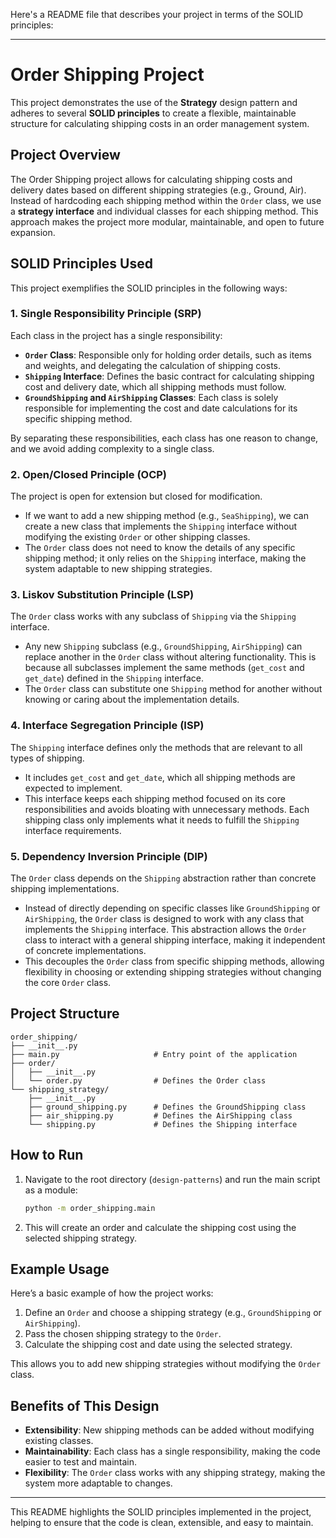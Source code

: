 Here's a README file that describes your project in terms of the SOLID principles:

---

# Order Shipping Project

This project demonstrates the use of the **Strategy** design pattern and adheres to several **SOLID principles** to create a flexible, maintainable structure for calculating shipping costs in an order management system. 

## Project Overview

The Order Shipping project allows for calculating shipping costs and delivery dates based on different shipping strategies (e.g., Ground, Air). Instead of hardcoding each shipping method within the `Order` class, we use a **strategy interface** and individual classes for each shipping method. This approach makes the project more modular, maintainable, and open to future expansion.

## SOLID Principles Used

This project exemplifies the SOLID principles in the following ways:

### 1. **Single Responsibility Principle (SRP)**

Each class in the project has a single responsibility:

- **`Order` Class**: Responsible only for holding order details, such as items and weights, and delegating the calculation of shipping costs.
- **`Shipping` Interface**: Defines the basic contract for calculating shipping cost and delivery date, which all shipping methods must follow.
- **`GroundShipping` and `AirShipping` Classes**: Each class is solely responsible for implementing the cost and date calculations for its specific shipping method.

By separating these responsibilities, each class has one reason to change, and we avoid adding complexity to a single class.

### 2. **Open/Closed Principle (OCP)**

The project is open for extension but closed for modification. 

- If we want to add a new shipping method (e.g., `SeaShipping`), we can create a new class that implements the `Shipping` interface without modifying the existing `Order` or other shipping classes. 
- The `Order` class does not need to know the details of any specific shipping method; it only relies on the `Shipping` interface, making the system adaptable to new shipping strategies.

### 3. **Liskov Substitution Principle (LSP)**

The `Order` class works with any subclass of `Shipping` via the `Shipping` interface. 

- Any new `Shipping` subclass (e.g., `GroundShipping`, `AirShipping`) can replace another in the `Order` class without altering functionality. This is because all subclasses implement the same methods (`get_cost` and `get_date`) defined in the `Shipping` interface.
- The `Order` class can substitute one `Shipping` method for another without knowing or caring about the implementation details.

### 4. **Interface Segregation Principle (ISP)**

The `Shipping` interface defines only the methods that are relevant to all types of shipping. 

- It includes `get_cost` and `get_date`, which all shipping methods are expected to implement. 
- This interface keeps each shipping method focused on its core responsibilities and avoids bloating with unnecessary methods. Each shipping class only implements what it needs to fulfill the `Shipping` interface requirements.

### 5. **Dependency Inversion Principle (DIP)**

The `Order` class depends on the `Shipping` abstraction rather than concrete shipping implementations.

- Instead of directly depending on specific classes like `GroundShipping` or `AirShipping`, the `Order` class is designed to work with any class that implements the `Shipping` interface. This abstraction allows the `Order` class to interact with a general shipping interface, making it independent of concrete implementations.
- This decouples the `Order` class from specific shipping methods, allowing flexibility in choosing or extending shipping strategies without changing the core `Order` class.

## Project Structure

```plaintext
order_shipping/
├── __init__.py               
├── main.py                     # Entry point of the application
├── order/
│   ├── __init__.py
│   └── order.py                # Defines the Order class
└── shipping_strategy/
    ├── __init__.py
    ├── ground_shipping.py      # Defines the GroundShipping class
    ├── air_shipping.py         # Defines the AirShipping class
    └── shipping.py             # Defines the Shipping interface
```

## How to Run

1. Navigate to the root directory (`design-patterns`) and run the main script as a module:
   ```bash
   python -m order_shipping.main
   ```

2. This will create an order and calculate the shipping cost using the selected shipping strategy.

## Example Usage

Here’s a basic example of how the project works:

1. Define an `Order` and choose a shipping strategy (e.g., `GroundShipping` or `AirShipping`).
2. Pass the chosen shipping strategy to the `Order`.
3. Calculate the shipping cost and date using the selected strategy.

This allows you to add new shipping strategies without modifying the `Order` class.

## Benefits of This Design

- **Extensibility**: New shipping methods can be added without modifying existing classes.
- **Maintainability**: Each class has a single responsibility, making the code easier to test and maintain.
- **Flexibility**: The `Order` class works with any shipping strategy, making the system more adaptable to changes.

---

This README highlights the SOLID principles implemented in the project, helping to ensure that the code is clean, extensible, and easy to maintain.